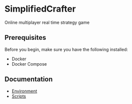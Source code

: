 # SimplifiedCrafter

Online multiplayer real time strategy game

## Prerequisites

Before you begin, make sure you have the following installed:

- Docker
- Docker Compose

## Documentation

* [Environment](https://github.com/jtomaspm/SimplifiedCrafter/blob/main/documentation/environment.md)
* [Scripts](https://github.com/jtomaspm/SimplifiedCrafter/blob/main/documentation/scripts.md)
